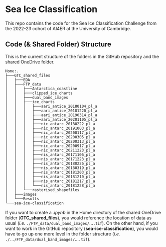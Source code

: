 # Sea Ice Classification

This repo contains the code for the Sea Ice Classification Challenge from the 2022-23 cohort of AI4ER at the University of Cambridge.

## Code (& Shared Folder) Structure

This is the current structure of the folders in the GitHub repository and the shared OneDrive folder.

```
Home:.
├───GTC_shared_files
│   ├───EDA
│   ├───FTP_data
│   │   ├───Antarctica_coastline
│   │   ├───clipped_ice_charts
│   │   ├───dual_band_images
│   │   ├───ice_charts
│   │   │   ├───aari_antice_20180104_pl_a
│   │   │   ├───aari_antice_20181220_pl_a
│   │   │   ├───aari_antice_20190314_pl_a
│   │   │   ├───aari_antice_20201105_pl_a
│   │   │   ├───nic_antarc_20180222_pl_a
│   │   │   ├───nic_antarc_20191003_pl_a
│   │   │   ├───nic_antarc_20200117_pl_a
│   │   │   ├───nic_antarc_20200305_pl_a
│   │   │   ├───nic_antarc_20200313_pl_a
│   │   │   ├───nic_antarc_20200917_pl_a
│   │   │   ├───nic_antarc_20211223_pl_a
│   │   │   ├───nis_antarc_20171106_pl_a
│   │   │   ├───nis_antarc_20171223_pl_a
│   │   │   ├───nis_antarc_20180226_pl_a
│   │   │   ├───nis_antarc_20180319_pl_a
│   │   │   ├───nis_antarc_20181203_pl_a
│   │   │   ├───nis_antarc_20181210_pl_a
│   │   │   ├───nis_antarc_20181217_pl_a
│   │   │   └───nis_antarc_20181228_pl_a
│   │   └───rasterised_shapefiles
│   ├───images
│   └───Results
└───sea-ice-classification
```

If you want to create a *.ipynb* in the Home directory of the shared OneDrive folder (**GTC_shared_files**), you would reference the location of data as usual (*i.e.* <code>./FTP_data/dual_band_images/</code>...<code>.tif</code>). On the other hand, if you want to work in the GitHub repository (**sea-ice-classification**), you would have to go up one more level in the folder structure (*i.e.* <code>./../FTP_data/dual_band_images/</code>...<code>.tif</code>).